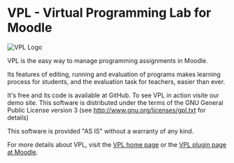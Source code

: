 # VPL - Virtual Programming Lab for Moodle

![VPL Logo](https://vpl.dis.ulpgc.es/images/logo2.png)

VPL is the easy way to manage programming assignments in Moodle.

Its features of editing, running and evaluation of programs makes learning process
for students, and the evaluation task for teachers, easier than ever.

It's free and its code is available at GitHub. To see VPL in action visite our demo site.
This software is distributed under the terms of the GNU General
Public License version 3 (see http://www.gnu.org/licenses/gpl.txt for details)

This software is provided "AS IS" without a warranty of any kind.

For more details about VPL, visit the [VPL home page](http://vpl.dis.ulpgc.es) or
the [VPL plugin page at Moodle](http://www.moodle.org/plugins/mod_vpl).
